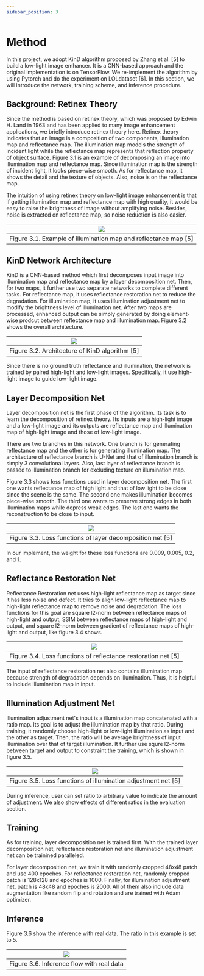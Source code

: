 ```yaml
---
sidebar_position: 3
---
```


# Method
In this project, we adopt KinD algorithm proposed by Zhang et al. [5] to build a low-light image emhancer. It is a CNN-based approach and the original implementation is on TensorFlow. We re-implement the algorithm by using Pytorch and do the experiment on LOLdataset [6]. In this section, we will introduce the network, training scheme, and inference procedure.

## Background: Retinex Theory
Since the method is based on retinex theory, which was proposed by Edwin H. Land in 1963 and has been applied to many image enhancement applications, we briefly introduce retinex theory here. Retinex theory indicates that an image is a composition of two components, illumination map and reflectance map. The illumination map models the strength of incident light while the reflectance map represents that reflection property of object surface. Figure 3.1 is an example of decomposing an image into illumination map and reflectance map. Since illumination map is the strength of incident light, it looks piece-wise smooth. As for reflectance map, it shows the detail and the texture of objects. Also, noise is on the reflectance map.

The intuition of using retinex theory on low-light image enhancement is that if getting illumination map and reflectance map with high quality, it would be easy to raise the brightness of image without amplifying noise. Besides, noise is extracted on reflectance map, so noise reduction is also easier.

|![](../static/img/kind_retinex_example.png)|
|:--:|
| Figure 3.1. Example of illumination map and reflectance map [5] |

## KinD Network Architecture
KinD is a CNN-based method which first decomposes input image into illumination map and reflectance map by a layer decomposition net. Then, for two maps, it further use two separate networks to complete different tasks. For reflectance map, it uses reflectance restoration net to reduce the degradation. For illumination map, it uses illumination adjustment net to modify the brightness level of illumination net. After two maps are processed, enhanced output can be simply generated by doing element-wise prodcut between reflectance map and illumination map. Figure 3.2 shows the overall architecture.

|![](../static/img/kind_architecture.png)|
|:--:|
| Figure 3.2. Architecture of KinD algorithm [5] |

Since there is no ground truth reflectance and illumination, the network is trained by paired high-light and low-light images. Specifically, it use high-light image to guide low-light image.

## Layer Decomposition Net
Layer decomposition net is the first phase of the algorithm. Its task is to learn the decomposition of retinex theory. Its inputs are a high-light image and a low-light image and its outputs are reflectance map and illumination map of high-light image and those of low-light image.

There are two branches in this network. One branch is for generating reflectance map and the other is for generating illumination map. The architecture of reflectance branch is U-Net and that of illumination branch is simply 3 convolutional layers. Also, last layer of reflectance branch is passed to illumination branch for excluding texture on illumination map.

Figure 3.3 shows loss functions used in layer decomposition net. The first one wants reflectance map of high light and that of low light to be close since the scene is the same. The second one makes illumination becomes piece-wise smooth. The third one wants to preserve strong edges in both illumination maps while depress weak edges. The last one wants the reconstruction to be close to input.

|![](../static/img/kind_decomposition_loss.png)|
|:--:|
| Figure 3.3. Loss functions of layer decomposition net [5] |

In our implement, the weight for these loss functions are 0.009, 0.005, 0.2, and 1.

## Reflectance Restoration Net
Reflectance Restoration net uses high-light reflectance map as target since it has less noise and defect. It tries to align low-light reflectance map to high-light reflectance map to remove noise and degradation. The loss functions for this goal are square l2-norm between reflectance maps of high-light and output, SSIM between reflectance maps of high-light and output, and square l2-norm between gradient of reflectance maps of high-light and output, like figure 3.4 shows.

|![](../static/img/kind_restoration_loss.png)|
|:--:|
| Figure 3.4. Loss functions of reflectance restoration net [5] |

The input of reflectance restoration net also contains illumination map because strength of degradation depends on illumination. Thus, it is helpful to include illumination map in input.

## Illumination Adjustment Net
Illumination adjustment net's input is a 
illumination map concatenated with a ratio map. Its goal is to adjust the illumination map by that ratio. During training, it randomly choose high-light or low-light illumination as input and the other as target. Then, the ratio will be average brightness of input illumination over that of target illumination. It further use squre l2-norm between target and output to constraint the training, which is shown in figure 3.5.

|![](../static/img/kind_adjustment_loss.png)|
|:--:|
| Figure 3.5. Loss functions of illumination adjustment net [5] |

During inference, user can set ratio to arbitrary value to indicate the amount of adjustment. We also show effects of different ratios in the evaluation section.

## Training
As for training, layer decomposition net is trained first. With the trained layer decomposition net, reflectance restoration net and illumination adjustment net can be trainined paralleled.

For layer decomposition net, we train it with randomly cropped 48x48 patch and use 400 epoches. For reflectance restoration net, randomly cropped patch is 128x128 and epoches is 1000. Finally, for illumination adjustment net, patch is 48x48 and epoches is 2000. All of them also include data augmentation like random flip and rotation and are trained with Adam optimizer.

## Inference

Figure 3.6 show the inference with real data. The ratio in this example is set to 5.

|![](../static/img/kind_inference.png)|
|:--:|
| Figure 3.6. Inference flow with real data |

